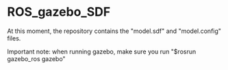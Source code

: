 # ROS_gazebo_SDF

At this moment, the repository contains the "model.sdf" and "model.config" files.

Important note: when running gazebo, make sure you run "$rosrun gazebo_ros gazebo"
